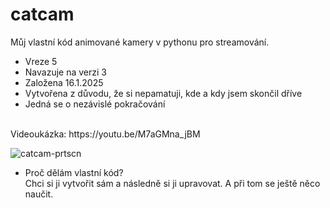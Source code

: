 # catcam
Můj vlastní kód animované kamery v pythonu pro streamování.

- Vreze 5 <br />
- Navazuje na verzi 3
- Založena 16.1.2025
- Vytvořena z důvodu, že si nepamatuji, kde a kdy jsem skončil dříve
- Jedná se o nezávislé pokračování
<br />
Videoukázka: https://youtu.be/M7aGMna_jBM


![catcam-prtscn](https://github.com/user-attachments/assets/f5786f95-7cec-414b-81b2-46a2ff574205)


* Proč dělám vlastní kód? <br />
Chci si ji vytvořit sám a následně si ji upravovat. A při tom se ještě něco naučit.
